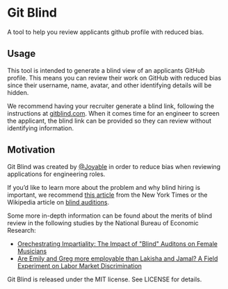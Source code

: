 # Git Blind

A tool to help you review applicants github profile with reduced bias.

## Usage

This tool is intended to generate a blind view of an applicants GitHub profile. This means you can review their work on GitHub with reduced bias since their username, name, avatar, and other identifying details will be hidden.

We recommend having your recruiter generate a blind link, following the instructions at [gitblind.com](http://gitblind.com). When it comes time for an engineer to screen the applicant, the blind link can be provided so they can review without identifying information.

## Motivation

Git Blind was created by [@Joyable](https://twitter.com/BeJoyable) in order to reduce bias when reviewing applications for engineering roles.

If you’d like to learn more about the problem and why blind hiring is important, we recommend [this article](https://www.nytimes.com/2016/02/28/magazine/is-blind-hiring-the-best-hiring.html) from the New York Times or the Wikipedia article on [blind auditions](https://en.wikipedia.org/wiki/Blind_audition).

Some more in-depth information can be found about the merits of blind review in the following studies by the National Bureau of Economic Research:
- [Orechestrating Impartiality: The Impact of "Blind" Auditons on Female Musicians](https://www.nber.org/papers/w5903.pdf)
- [Are Emily and Greg more employable than Lakisha and Jamal? A Field Experiment on Labor Market Discrimination](https://www.nber.org/papers/w9873.pdf)

Git Blind is released under the MIT license. See LICENSE for details.
